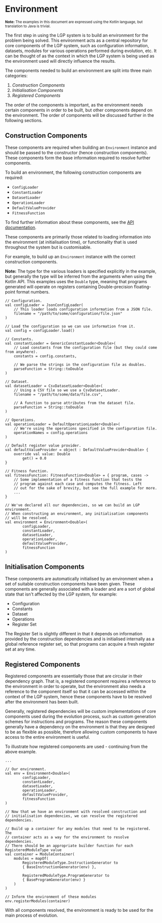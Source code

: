 # Environment

<small>**Note:** The examples in this document are expressed using the Kotlin language, but translation to Java is trivial.</small>

The first step in using the LGP system is to build an environment for the problem being solved. This environment acts as a central repository for core components of the LGP system, such as configuration information, datasets, modules for various operations performed during evolution, etc. It can be thought of as the context in which the LGP system is being used as the environment used will directly influence the results.

The components needed to build an environment are split into three main categories:

1. *Construction Components*
2. *Initialisation Components*
3. *Registered Components*

The order of the components is important, as the environment needs certain components in order to be built, but other components depend on the environment. The order of components will be discussed further in the following sections.

## Construction Components

These components are required when building an `Environment` instance and should be passed to the constructor (hence construction components). These components form the base information required to resolve further components.

To build an environment, the following construction components are required:

- `ConfigLoader`
- `ConstantLoader`
- `DatasetLoader`
- `OperationLoader`
- `DefaultValueProvider`
- `FitnessFunction`

To find further information about these components, see the [API documentation](../API/html/index.html).

These components are primarily those related to loading information into the environment (at initialisation time), or functionality that is used throughout the system but is customisable.

For example, to build up an `Environment` instance with the correct construction components.

**Note:** The type for the various loaders is specified explicitly in the example, but generally the type will be inferred from the arguments when using the Kotlin API. This examples uses the `Double` type, meaning that programs generated will operate on registers containing Double-precision floating-point format numbers.

```
// Configuration.
val configLoader = JsonConfigLoader(
    // This loader loads configuration information from a JSON file.
    filename = "/path/to/some/configuration/file.json"
)

// Load the configuration so we can use information from it.
val config = configLoader.load()

// Constants.
val constantLoader = GenericConstantLoader<Double>(
    // Load constants from the configuration file (but they could come from anywhere).
    constants = config.constants,

    // We parse the strings in the configuration file as doubles.
    parseFunction = String::toDouble
)

// Dataset.
val datasetLoader = CsvDatasetLoader<Double>(
    // Using a CSV file so we use a CsvDatasetLoader.
    filename = "/path/to/some/data/file.csv",

    // A function to parse attributes from the dataset file.
    parseFunction = String::toDouble
)

// Operations.
val operationLoader = DefaultOperationLoader<Double>(
    // We're using the operations specified in the configuration file.
    operationNames = config.operations
)

// Default register value provider.
val defaultValueProvider = object : DefaultValueProvider<Double> {
    override val value: Double
        get() = 0.0
}

// Fitness function. 
val fitnessFunction: FitnessFunction<Double> = { program, cases ->
    // Some implementation of a fitness function that tests the 
    // program against each case and computes the fitness. Left
    // out for the sake of brevity, but see the full example for more.
    ...
}

// We've declared all our dependencies, so we can build an LGP environment.
// When constructing an environment, any initialisation components 
// will be resolved.
val environment = Environment<Double>(
        configLoader,
        constantLoader,
        datasetLoader,
        operationLoader,
        defaultValueProvider,
        fitnessFunction
)
```

## Initialisation Components

These components are automatically initialised by an environment when a set of suitable construction components have been given. These components are generally associated with a loader and are a sort of global state that isn't affected by the LGP system, for example:

- Configuration
- Constants
- Dataset
- Operations
- Register Set

The Register Set is slightly different in that it depends on information provided by the construction dependencies and is initialised internally as a global reference register set, so that programs can acquire a fresh register set at any time.

## Registered Components

Registered components are essentially those that are circular in their dependency graph. That is, a registered component requires a reference to the environment in order to operate, but the environment also needs a reference to the component itself so that it can be accessed within the context of the LGP system, hence these components have to be resolved after the environment has been built.

Generally, registered dependencies will be custom implementations of core components used during the evolution process, such as custom generation schemes for instructions and programs. The reason these components generally have a dependency on the environment is that they are designed to be as flexible as possible, therefore allowing custom components to have access to the entire environment is useful.

To illustrate how registered components are used - continuing from the above example.

```
...

// Our environment.
val env = Environment<Double>(
        configLoader,
        constantLoader,
        datasetLoader,
        operationLoader,
        defaultValueProvider,
        fitnessFunction
)

// Now that we have an environment with resolved construction and
// initialisation dependencies, we can resolve the registered dependencies.

// Build up a container for any modules that need to be registered. The
// container acts as a way for the environment to resolve dependencies.
// There should be an appropriate builder function for each RegisteredModuleType value
val container = ModuleContainer(
	modules = mapOf(
   		RegisteredModuleType.InstructionGenerator to
   		{ BaseInstructionGenerator(env) },
   		
		RegisteredModuleType.ProgramGenerator to
		{ BaseProgramGenerator(env) }
	)
)

// Inform the environment of these modules
env.registerModules(container)
```

With all components resolved, the environment is ready to be used for the main process of evolution.